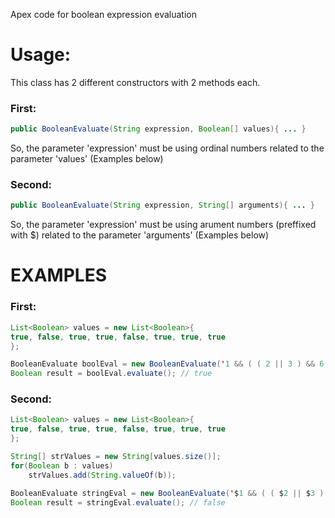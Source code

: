 Apex code for boolean expression evaluation

# Usage:
This class has 2 different constructors with 2 methods each.

### First:
```java
public BooleanEvaluate(String expression, Boolean[] values){ ... }
```
So, the parameter 'expression' must be using ordinal numbers related to the parameter 'values'  (Examples below)

### Second:
```java
public BooleanEvaluate(String expression, String[] arguments){ ... }
```
So, the parameter 'expression' must be using arument numbers (preffixed with $) related to the parameter 'arguments' (Examples below)

# EXAMPLES

### First:

```java
List<Boolean> values = new List<Boolean>{
true, false, true, true, false, true, true, true
};

BooleanEvaluate boolEval = new BooleanEvaluate('1 && ( ( 2 || 3 ) && 6 ) && ( 4 && 5 || ( 7 && 8 ) )', values);
Boolean result = boolEval.evaluate(); // true
```

### Second:

```java
List<Boolean> values = new List<Boolean>{
true, false, true, true, false, true, true, true
};

String[] strValues = new String[values.size()];
for(Boolean b : values)
    strValues.add(String.valueOf(b));

BooleanEvaluate stringEval = new BooleanEvaluate('$1 && ( ( $2 || $3 ) && $6 ) && ( $4 && $5 || ( $7 && $8 ) )', strValues);
Boolean result = stringEval.evaluate(); // false
```
